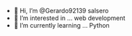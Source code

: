 - 👋 Hi, I’m @Gerardo92139 salsero
- 👀 I’m interested in ... web development
- 🌱 I’m currently learning ... Python

<!---
Gerardo92139/Gerardo92139 is a ✨ special ✨ repository because its `README.md` (this file) appears on your GitHub profile.
You can click the Preview link to take a look at your changes.
--->
